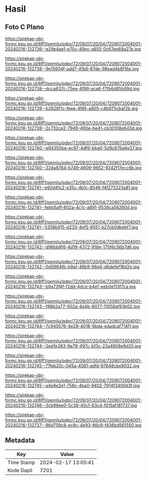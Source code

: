 # Hasil

## Foto C Plano

https://sirekap-obj-formc.kpu.go.id/6ff1/pemilu/pdpr/72/09/07/20/04/7209072004001-20240216-132736--e29e4ae1-e70c-49ec-a855-0c67ee69a27e.jpg

https://sirekap-obj-formc.kpu.go.id/6ff1/pemilu/pdpr/72/09/07/20/04/7209072004001-20240216-132738--9e15604f-add7-41b6-87de-98ead4b8f16e.jpg

https://sirekap-obj-formc.kpu.go.id/6ff1/pemilu/pdpr/72/09/07/20/04/7209072004001-20240216-132738--dcca837c-73ee-4f99-aca6-f7fb6d85b69d.jpg

https://sirekap-obj-formc.kpu.go.id/6ff1/pemilu/pdpr/72/09/07/20/04/7209072004001-20240216-132739--b2628f1c-feee-4f45-a805-c4b975cbaf2b.jpg

https://sirekap-obj-formc.kpu.go.id/6ff1/pemilu/pdpr/72/09/07/20/04/7209072004001-20240216-132739--2c732ce2-7949-490e-be41-cb30108e643d.jpg

https://sirekap-obj-formc.kpu.go.id/6ff1/pemilu/pdpr/72/09/07/20/04/7209072004001-20240216-132740--e94350be-ec97-4df6-bba0-5d9c676a6e37.jpg

https://sirekap-obj-formc.kpu.go.id/6ff1/pemilu/pdpr/72/09/07/20/04/7209072004001-20240216-132740--224a8784-b749-4609-9652-9242f17ecc6b.jpg

https://sirekap-obj-formc.kpu.go.id/6ff1/pemilu/pdpr/72/09/07/20/04/7209072004001-20240216-132741--e92d41c2-e35c-4b1c-8548-f4f273323a81.jpg

https://sirekap-obj-formc.kpu.go.id/6ff1/pemilu/pdpr/72/09/07/20/04/7209072004001-20240216-132741--febb5aff-602a-4c1c-a891-9538ca58260d.jpg

https://sirekap-obj-formc.kpu.go.id/6ff1/pemilu/pdpr/72/09/07/20/04/7209072004001-20240216-132741--5358b915-d233-4ef5-8551-b27cb0dbebf7.jpg

https://sirekap-obj-formc.kpu.go.id/6ff1/pemilu/pdpr/72/09/07/20/04/7209072004001-20240216-132742--d96bb8f6-4d19-4372-918e-175f6c56b7d6.jpg

https://sirekap-obj-formc.kpu.go.id/6ff1/pemilu/pdpr/72/09/07/20/04/7209072004001-20240216-132742--0d0964fb-b9a1-48b9-96e4-d6defef18d2e.jpg

https://sirekap-obj-formc.kpu.go.id/6ff1/pemilu/pdpr/72/09/07/20/04/7209072004001-20240216-132743--b9a73f4f-f2dd-4dce-b4e1-eeb0e113f7ca.jpg

https://sirekap-obj-formc.kpu.go.id/6ff1/pemilu/pdpr/72/09/07/20/04/7209072004001-20240216-132743--f88b2a77-002a-4a4b-8077-11058af93b02.jpg

https://sirekap-obj-formc.kpu.go.id/6ff1/pemilu/pdpr/72/09/07/20/04/7209072004001-20240216-132744--7c940576-4e28-4018-9bda-edadcaf714f1.jpg

https://sirekap-obj-formc.kpu.go.id/6ff1/pemilu/pdpr/72/09/07/20/04/7209072004001-20240216-132744--2ed1e383-9a79-497c-b13c-22a4808e9d25.jpg

https://sirekap-obj-formc.kpu.go.id/6ff1/pemilu/pdpr/72/09/07/20/04/7209072004001-20240216-132745--71feb20c-045a-4581-adfd-97648cbe9032.jpg

https://sirekap-obj-formc.kpu.go.id/6ff1/pemilu/pdpr/72/09/07/20/04/7209072004001-20240216-132745--a4e8e2e1-758c-4ba0-9402-7914f3400d3f.jpg

https://sirekap-obj-formc.kpu.go.id/6ff1/pemilu/pdpr/72/09/07/20/04/7209072004001-20240216-132746--3cb98ee0-5c36-45c1-83cd-f015af181737.jpg

https://sirekap-obj-formc.kpu.go.id/6ff1/pemilu/pdpr/72/09/07/20/04/7209072004001-20240216-132737--86d759c8-ec8c-4e93-86c9-f436bd561550.jpg


## Metadata

| Key        | Value               |
| ---------- | ------------------- |
| Time Stamp | 2024-02-17 13:05:41 |
| Kode Dapil | 7201                |



